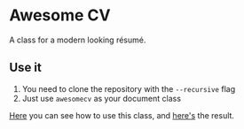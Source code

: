 # Awesome CV

A class for a modern looking résumé.

## Use it

1. You need to clone the repository with the `--recursive` flag
2. Just use `awesomecv` as your document class

[Here](https://github.com/LukasPietzschmann/awesome-cv/blob/main/example/example.tex) you can see how to use this class, and [here's](https://github.com/LukasPietzschmann/awesome-cv/blob/main/example/example.pdf) the result.
